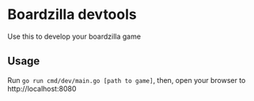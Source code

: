 # Boardzilla devtools

Use this to develop your boardzilla game

## Usage

Run `go run cmd/dev/main.go [path to game]`, then, open your browser to http://localhost:8080
